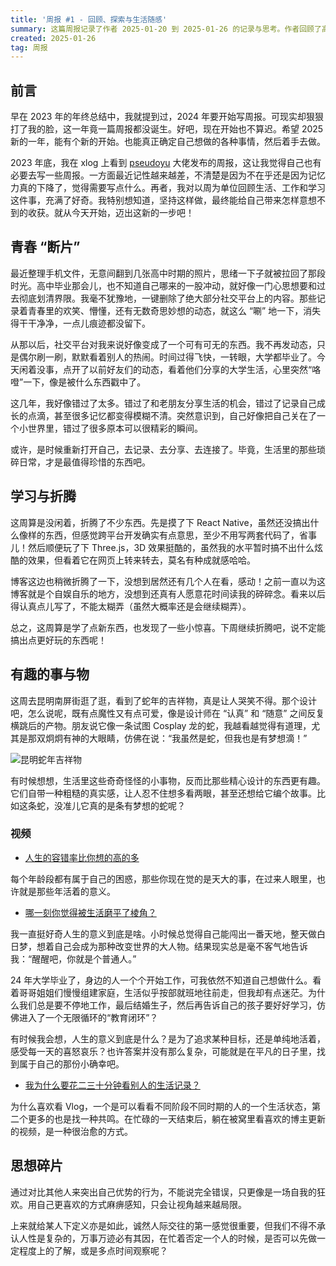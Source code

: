 ```yaml
---
title: '周报 #1 - 回顾、探索与生活随感'
summary: 这篇周报记录了作者 2025-01-20 到 2025-01-26 的记录与思考。作者回顾了高中时期删除社交动态的冲动，意识到错过了许多分享的机会，决定重新打开自己。同时，分享了学习React Native 和 Three.js 的经历，以及对生活琐事的感悟，探讨了人生的意义与 vlog 的治愈力量。最后，反思了人际交往中的偏见，呼吁多些理解与观察。整篇周报充满了对生活的思考与探索。
created: 2025-01-26
tag: 周报
---
```


## 前言

早在 2023 年的年终总结中，我就提到过，2024 年要开始写周报。可现实却狠狠打了我的脸，这一年竟一篇周报都没诞生。好吧，现在开始也不算迟。希望 2025 新的一年，能有个新的开始。也能真正确定自己想做的各种事情，然后着手去做。

2023 年底，我在 xlog 上看到 [pseudoyu](https://www.pseudoyu.com) 大佬发布的周报，这让我觉得自己也有必要去写一些周报。一方面最近记性越来越差，不清楚是因为不在乎还是因为记忆力真的下降了，觉得需要写点什么。再者，我对以周为单位回顾生活、工作和学习这件事，充满了好奇。我特别想知道，坚持这样做，最终能给自己带来怎样意想不到的收获。就从今天开始，迈出这新的一步吧！

## 青春 “断片”

最近整理手机文件，无意间翻到几张高中时期的照片，思绪一下子就被拉回了那段时光。高中毕业那会儿，也不知道自己哪来的一股冲动，就好像一门心思想要和过去彻底划清界限。我毫不犹豫地，一键删除了绝大部分社交平台上的内容。那些记录着青春里的欢笑、懵懂，还有无数奇思妙想的动态，就这么 “唰” 地一下，消失得干干净净，一点儿痕迹都没留下。

从那以后，社交平台对我来说好像变成了一个可有可无的东西。我不再发动态，只是偶尔刷一刷，默默看着别人的热闹。时间过得飞快，一转眼，大学都毕业了。今天闲着没事，点开了以前好友们的动态，看着他们分享的大学生活，心里突然“咯噔”一下，像是被什么东西戳中了。

这几年，我好像错过了太多。错过了和老朋友分享生活的机会，错过了记录自己成长的点滴，甚至很多记忆都变得模糊不清。突然意识到，自己好像把自己关在了一个小世界里，错过了很多原本可以很精彩的瞬间。

或许，是时候重新打开自己，去记录、去分享、去连接了。毕竟，生活里的那些琐碎日常，才是最值得珍惜的东西吧。

## 学习与折腾

这周算是没闲着，折腾了不少东西。先是摸了下 React Native，虽然还没搞出什么像样的东西，但感觉跨平台开发确实有点意思，至少不用写两套代码了，省事儿！然后顺便玩了下 Three.js，3D 效果挺酷的，虽然我的水平暂时搞不出什么炫酷的效果，但看着它在网页上转来转去，莫名有种成就感哈哈。

博客这边也稍微折腾了一下，没想到居然还有几个人在看，感动！之前一直以为这博客就是个自娱自乐的地方，没想到还真有人愿意花时间读我的碎碎念。看来以后得认真点儿写了，不能太糊弄（虽然大概率还是会继续糊弄）。

总之，这周算是学了点新东西，也发现了一些小惊喜。下周继续折腾吧，说不定能搞出点更好玩的东西呢！

## 有趣的事与物

这周去昆明南屏街逛了逛，看到了蛇年的吉祥物，真是让人哭笑不得。那个设计吧，怎么说呢，既有点魔性又有点可爱，像是设计师在 “认真” 和 “随意” 之间反复横跳后的产物。朋友说它像一条试图 Cosplay 龙的蛇，我越看越觉得有道理，尤其是那双炯炯有神的大眼睛，仿佛在说：“我虽然是蛇，但我也是有梦想滴！”

![昆明蛇年吉祥物](/image/2b52d2852c8568ca3a23539873c523e4.webp)

有时候想想，生活里这些奇奇怪怪的小事物，反而比那些精心设计的东西更有趣。它们自带一种粗糙的真实感，让人忍不住想多看两眼，甚至还想给它编个故事。比如这条蛇，没准儿它真的是条有梦想的蛇呢？

### 视频

- [人生的容错率比你想的高的多](https://b23.tv/JEPODXo)

每个年龄段都有属于自己的困惑，那些你现在觉的是天大的事，在过来人眼里，也许就是那些年活着的意义。

- [哪一刻你觉得被生活磨平了棱角？](https://b23.tv/b7DtUY5)

我一直挺好奇人生的意义到底是啥。小时候总觉得自己能闯出一番天地，整天做白日梦，想着自己会成为那种改变世界的大人物。结果现实总是毫不客气地告诉我：“醒醒吧，你就是个普通人。”

24 年大学毕业了，身边的人一个个开始工作，可我依然不知道自己想做什么。看着哥哥姐姐们慢慢组建家庭，生活似乎按部就班地往前走，但我却有点迷茫。为什么我们总是要不停地工作，最后结婚生子，然后再告诉自己的孩子要好好学习，仿佛进入了一个无限循环的“教育闭环”？

有时候我会想，人生的意义到底是什么？是为了追求某种目标，还是单纯地活着，感受每一天的喜怒哀乐？也许答案并没有那么复杂，可能就是在平凡的日子里，找到属于自己的那份小确幸吧。

- [我为什么要花二三十分钟看别人的生活记录？](https://b23.tv/NBnA8CA)

为什么喜欢看 Vlog，一个是可以看看不同阶段不同时期的人的一个生活状态，第二个更多的也是找一种共鸣。在忙碌的一天结束后，躺在被窝里看喜欢的博主更新的视频，是一种很治愈的方式。

## 思想碎片

通过对比其他人来突出自己优势的行为，不能说完全错误，只更像是一场自我的狂欢。用自己更喜欢的方式麻痹感知，只会让视角越来越局限。

​上来就给某人下定义亦是如此，诚然人际交往的第一感觉很重要，但我们不得不承认人性是复杂的，万事万迹必有其因，在忙着否定一个人的时候，是否可以先做一定程度上的了解，或是多点时间观察呢？
